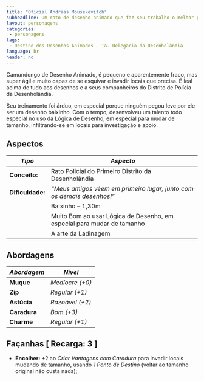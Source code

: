 ```yaml
---
title: "Oficial Andraas Mousekevitch"
subheadline: Um rato de desenho animado que faz seu trabalho o melhor possível, para proteger a Desenholândia
layout: personagens
categories:
 - personagens
tags:
 - Destino dos Desenhos Animados - 1a. Delegacia da Desenholândia
language: br
header: no
---
```


Camundongo de Desenho Animado, é pequeno e aparentemente fraco, mas super ágil e muito capaz de se esquivar e invadir locais que precisa. É leal acima de tudo aos desenhos e a seus companheiros do Distrito de Polícia da Desenholândia.

Seu treinamento foi árduo, em especial porque ninguém pegou leve por ele ser um desenho baixinho. Com o tempo, desenvolveu um talento todo especial no uso da Lógica de Desenho, em especial para mudar de tamanho, infiltrando-se em locais para investigação e apoio.

## Aspectos

| ___Tipo___       | ___Aspecto___                                                          |
|------------------|------------------------------------------------------------------------|
| **Conceito:**    | Rato Policial do Primeiro Distrito da Desenholândia                    |
| **Dificuldade:** | _“Meus amigos vêem em primeiro lugar, junto com os demais desenhos!”_  |
|                  | Baixinho – 1,30m                                                       |
|                  | Muito Bom ao usar Lógica de Desenho, em especial para mudar de tamanho |
|                  | A arte da Ladinagem                                                    |

## Abordagens

| ***Abordagem*** | ***Nível***     |
|-----------------|-----------------|
| __Muque__       | _Medíocre (+0)_ |
| __Zip__         | _Regular (+1)_  |
| __Astúcia__     | _Razoável (+2)_ |
| __Caradura__    | _Bom (+3)_      |
| __Charme__      | _Regular (+1)_  |


## Façanhas [ Recarga: 3 ]

+ __Encolher:__ +2 ao _Criar Vantagens com Caradura_ para invadir locais mudando de tamanho, usando _1 Ponto de Destino_ (voltar ao tamanho original não custa nada);


